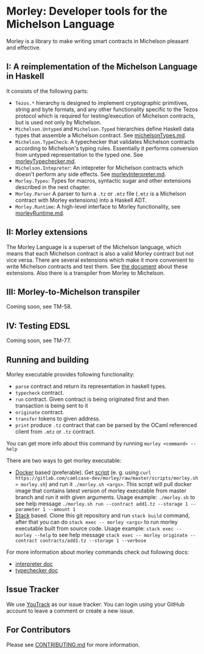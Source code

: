 # Morley: Developer tools for the Michelson Language

Morley is a library to make writing smart contracts in Michelson pleasant and
effective.

## I: A reimplementation of the Michelson Language in Haskell

It consists of the following parts:

- `Tezos.*` hierarchy is designed to implement cryptographic primitives, string and byte formats, and any other functionality specific to the Tezos protocol which is required for testing/execution of Michelson contracts, but is used not only by Michelson.
- `Michelson.Untyped` and `Michelson.Typed` hierarchies define Haskell data types that assemble a Michelson contract. See [michelsonTypes.md](/docs/michelsonTypes.md).
- `Michelson.TypeCheck`: A typechecker that validates Michelson contracts according to Michelson's typing rules. Essentially it performs conversion from untyped representation to the typed one. See [morleyTypechecker.md](/docs/morleyTypechecker.md).
- `Michelson.Intepreter`: An intepreter for Michelson contracts which doesn't perform any side effects. See [morleyInterpreter.md](/docs/morleyInterpreter.md).
- `Morley.Types`: Types for macros, syntactic sugar and other extensions described in the next chapter.
- `Morley.Parser` A parser to turn a `.tz` or `.mtz` file (`.mtz` is a Michelson contract with Morley extensions) into a Haskell ADT.
- `Morley.Runtime`: A high-level interface to Morley functionality, see [morleyRuntime.md](/docs/morleyRuntime.md).

## II: Morley extensions

The Morley Language is a superset of the Michelson language, which means that each Michelson contract is also a valid Morley contract but not vice versa.
There are several extensions which make it more convenient to write Michelson contracts and test them.
See [the document](/docs/morleyLanguage.md) about these extensions.
Also there is a transpiler from Morley to Michelson.

## III: Morley-to-Michelson transpiler

Coming soon, see TM-58.

## IV: Testing EDSL

Coming soon, see TM-77.

## Running and building

Morley executable provides following functionality:
- `parse` contract and return its representation in haskell types.
- `typecheck` contract.
- `run` contract. Given contract is being originated first and then transaction is being sent to it
- `originate` contract.
- `transfer` tokens to given address.
- `print` produce `.tz` contract that can be parsed by the OCaml referenced client from `.mtz` or `.tz` contract.

You can get more info about this command by running `morley <command> --help`

There are two ways to get morley executable:
- [Docker](https://docs.docker.com/) based (preferable). Get [script](/scripts/morley.sh)
 (e. g. using `curl https://gitlab.com/camlcase-dev/morley/raw/master/scripts/morley.sh > morley.sh`)
  and run it `./morley.sh <args>`. This script will pull docker image that contains latest version of morley executable from master branch and run it with given arguments.
  Usage example:
  `./morley.sh` to see help message
  `./morley.sh run --contract add1.tz --storage 1 --parameter 1 --amount 1`
- [Stack](https://docs.haskellstack.org/en/stable/README/) based. Clone this git repository and run `stack build` command,
  after that you can do `stack exec -- morley <args>` to run morley executable built from source code.
  Usage example:
  `stack exec -- morley --help` to see help message
  `stack exec -- morley originate --contract contracts/add1.tz --storage 1 --verbose`

For more information about morley commands check out following docs:
- [interpreter doc](/docs/morleyInterpreter.md)
- [typechecker doc](/docs/morleyTypechecker.md)

## Issue Tracker

We use [YouTrack](https://issues.serokell.io/issues/TM) as our issue
tracker. You can login using your GitHub account to leave a comment or
create a new issue.

## For Contributors

Please see [CONTRIBUTING.md](CONTRIBUTING.md) for more information.
